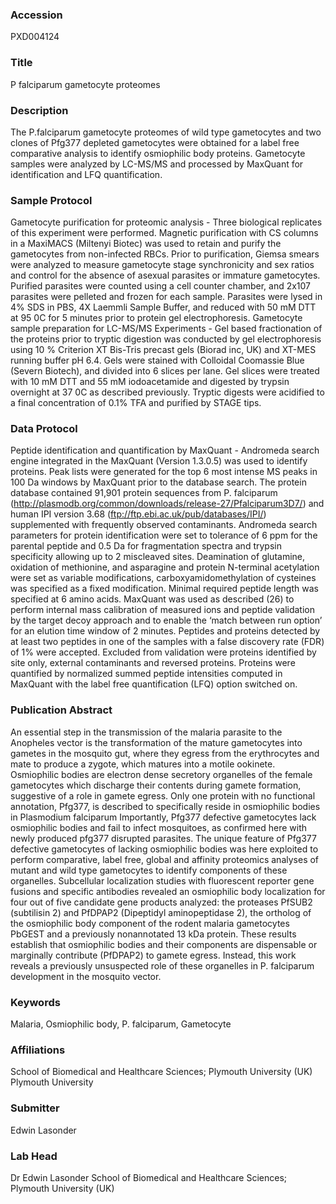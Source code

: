 ### Accession
PXD004124

### Title
P falciparum gametocyte proteomes

### Description
The P.falciparum gametocyte proteomes of wild type gametocytes and two clones of Pfg377 depleted gametocytes were obtained for a label free comparative analysis to identify osmiophilic body proteins. Gametocyte samples were analyzed by LC-MS/MS and processed by MaxQuant for identification and LFQ quantification.

### Sample Protocol
Gametocyte purification for proteomic analysis - Three biological replicates of this experiment were performed. Magnetic purification with CS columns in a MaxiMACS (Miltenyi Biotec) was used to retain and purify the gametocytes from non-infected RBCs. Prior to purification, Giemsa smears were analyzed to measure gametocyte stage synchronicity and sex ratios and control for the absence of asexual parasites or immature gametocytes. Purified parasites were counted using a cell counter chamber, and 2x107 parasites were pelleted and frozen for each sample. Parasites were lysed in 4% SDS in PBS, 4X Laemmli Sample Buffer, and reduced with 50 mM DTT at 95 0C for 5 minutes prior to protein gel electrophoresis. Gametocyte sample preparation for LC-MS/MS Experiments - Gel based fractionation of the proteins prior to tryptic digestion was conducted by gel electrophoresis using 10 % Criterion XT Bis-Tris precast gels (Biorad inc, UK) and XT-MES running buffer pH 6.4. Gels were stained with Colloidal Coomassie Blue (Severn Biotech), and divided into 6 slices per lane. Gel slices were treated with 10 mM DTT and 55 mM  iodoacetamide and digested by trypsin overnight at 37 0C as described previously. Tryptic digests were acidified to a final concentration of 0.1% TFA and purified by STAGE tips.

### Data Protocol
Peptide identification and quantification by MaxQuant - Andromeda search engine integrated in the MaxQuant (Version 1.3.0.5) was used to identify proteins. Peak lists were generated for the top 6 most intense MS peaks in 100 Da windows by MaxQuant prior to the database search. The protein database contained 91,901 protein sequences from P. falciparum (http://plasmodb.org/common/downloads/release-27/Pfalciparum3D7/) and human IPI version 3.68 (ftp://ftp.ebi.ac.uk/pub/databases/IPI/) supplemented with frequently observed contaminants. Andromeda search parameters for protein identification were set to tolerance of 6 ppm for the parental peptide and 0.5 Da for fragmentation spectra and trypsin specificity allowing up to 2 miscleaved sites. Deamination of glutamine, oxidation of methionine, and asparagine and protein N-terminal acetylation were set as variable modifications, carboxyamidomethylation of cysteines was specified as a fixed modification. Minimal required peptide length was specified at 6 amino acids. MaxQuant was used as described (26) to perform internal mass calibration of measured ions and peptide validation by the target decoy approach and to enable the ‘match between run option’ for an elution time window of 2 minutes. Peptides and proteins detected by at least two peptides in one of the samples with a false discovery rate (FDR) of 1% were accepted. Excluded from validation were proteins identified by site only, external contaminants and reversed proteins. Proteins were quantified by normalized summed peptide intensities computed in MaxQuant with the label free quantification (LFQ) option switched on.

### Publication Abstract
An essential step in the transmission of the malaria parasite to the Anopheles vector is the transformation of the mature gametocytes into gametes in the mosquito gut, where they egress from the erythrocytes and mate to produce a zygote, which matures into a motile ookinete. Osmiophilic bodies are electron dense secretory organelles of the female gametocytes which discharge their contents during gamete formation, suggestive of a role in gamete egress. Only one protein with no functional annotation, Pfg377, is described to specifically reside in osmiophilic bodies in Plasmodium falciparum Importantly, Pfg377 defective gametocytes lack osmiophilic bodies and fail to infect mosquitoes, as confirmed here with newly produced pfg377 disrupted parasites. The unique feature of Pfg377 defective gametocytes of lacking osmiophilic bodies was here exploited to perform comparative, label free, global and affinity proteomics analyses of mutant and wild type gametocytes to identify components of these organelles. Subcellular localization studies with fluorescent reporter gene fusions and specific antibodies revealed an osmiophilic body localization for four out of five candidate gene products analyzed: the proteases PfSUB2 (subtilisin 2) and PfDPAP2 (Dipeptidyl aminopeptidase 2), the ortholog of the osmiophilic body component of the rodent malaria gametocytes PbGEST and a previously nonannotated 13 kDa protein. These results establish that osmiophilic bodies and their components are dispensable or marginally contribute (PfDPAP2) to gamete egress. Instead, this work reveals a previously unsuspected role of these organelles in P. falciparum development in the mosquito vector.

### Keywords
Malaria, Osmiophilic body, P. falciparum, Gametocyte

### Affiliations
School of Biomedical and Healthcare Sciences; Plymouth University (UK)
Plymouth University

### Submitter
Edwin Lasonder

### Lab Head
Dr Edwin Lasonder
School of Biomedical and Healthcare Sciences; Plymouth University (UK)


